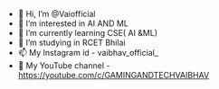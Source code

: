 - 👋 Hi, I’m @Vaiofficial
- 👀 I’m interested in AI AND ML
- 🌱 I’m currently learning CSE( AI &ML)
- 💞️ I’m studying in RCET Bhilai
- 📫 My Instagram id - vaibhav_official_
- 🎥 My YouTube channel - https://youtube.com/c/GAMINGANDTECHVAIBHAV

<!---
Vaiofficial/Vaiofficial is a ✨ special ✨ repository because its `README.md` (this file) appears on your GitHub profile.
You can click the Preview link to take a look at your changes.
--->
